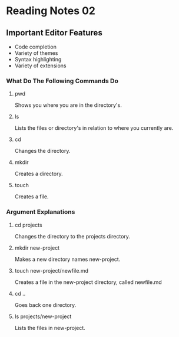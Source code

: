 # Reading Notes 02

## Important Editor Features

- Code completion
- Variety of themes
- Syntax highlighting
- Variety of extensions 

### What Do The Following Commands Do 

1. pwd

     Shows you where you are in the directory's.

2. ls

     Lists the files or directory's in relation to where you currently are.

3. cd

   Changes the directory.

4. mkdir

   Creates a directory.

5. touch

   Creates a file.


### Argument Explanations

1. cd projects

   Changes the directory to the projects directory.

2. mkdir new-project

   Makes a new directory names new-project.

3. touch new-project/newfile.md

   Creates a file in the new-project directory, called newfile.md

4. cd ..

   Goes back one directory.

5. ls projects/new-project

   Lists the files in new-project.